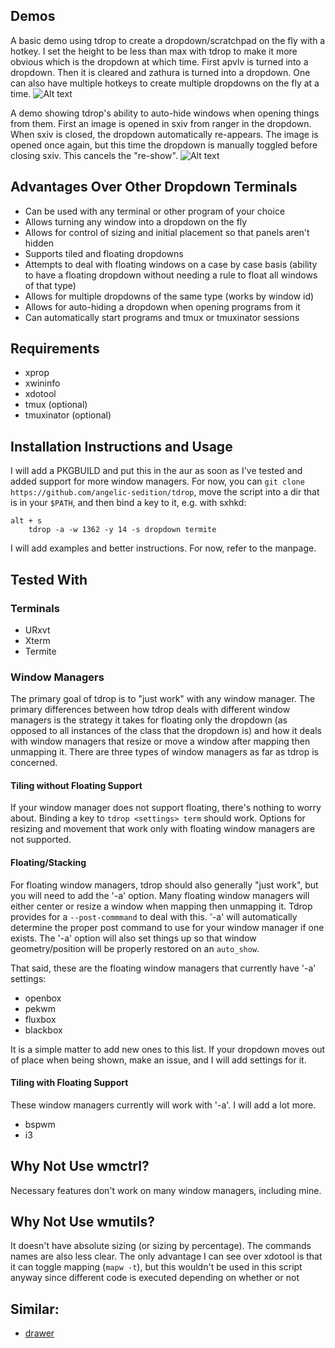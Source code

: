 ## Demos
A basic demo using tdrop to create a dropdown/scratchpad on the fly with a hotkey. I set the height to be less than max with tdrop to make it more obvious which is the dropdown at which time. First apvlv is turned into a dropdown. Then it is cleared and zathura is turned into a dropdown. One can also have multiple hotkeys to create multiple dropdowns on the fly at a time.
![Alt text](http://angelic-sedition.github.io/tdrop/assets/on_the_fly.gif "On the fly creation")

A demo showing tdrop's ability to auto-hide windows when opening things from them. First an image is opened in sxiv from ranger in the dropdown. When sxiv is closed, the dropdown automatically re-appears. The image is opened once again, but this time the dropdown is manually toggled before closing sxiv. This cancels the "re-show".
![Alt text](http://angelic-sedition.github.io/tdrop/assets/auto_hide.gif "Auto Hiding")

## Advantages Over Other Dropdown Terminals
- Can be used with any terminal or other program of your choice
- Allows turning any window into a dropdown on the fly
- Allows for control of sizing and initial placement so that panels aren't hidden
- Supports tiled and floating dropdowns
- Attempts to deal with floating windows on a case by case basis (ability to have a floating dropdown without needing a rule to float all windows of that type)
- Allows for multiple dropdowns of the same type (works by window id)
- Allows for auto-hiding a dropdown when opening programs from it
- Can automatically start programs and tmux or tmuxinator sessions

## Requirements
- xprop
- xwininfo
- xdotool
- tmux (optional)
- tmuxinator (optional)

## Installation Instructions and Usage
I will add a PKGBUILD and put this in the aur as soon as I've tested and added support for more window managers. For now, you can `git clone https://github.com/angelic-sedition/tdrop`, move the script into a dir that is in your `$PATH`, and then bind a key to it, e.g. with sxhkd:

```
alt + s
	tdrop -a -w 1362 -y 14 -s dropdown termite
```

I will add examples and better instructions. For now, refer to the manpage.

## Tested With
### Terminals
- URxvt
- Xterm
- Termite

### Window Managers
The primary goal of tdrop is to "just work" with any window manager. The primary differences between how tdrop deals with different window managers is the strategy it takes for floating only the dropdown (as opposed to all instances of the class that the dropdown is) and how it deals with window managers that resize or move a window after mapping then unmapping it. There are three types of window managers as far as tdrop is concerned.

#### Tiling without Floating Support
If your window manager does not support floating, there's nothing to worry about. Binding a key to `tdrop <settings> term` should work. Options for resizing and movement that work only with floating window managers are not supported.

#### Floating/Stacking
For floating window managers, tdrop should also generally "just work", but you will need to add the '-a' option. Many floating window managers will either center or resize a window when mapping then unmapping it. Tdrop provides for a `--post-commmand` to deal with this. '-a' will automatically determine the proper post command to use for your window manager if one exists. The '-a' option will also set things up so that window geometry/position will be properly restored on an `auto_show`.

That said, these are the floating window managers that currently have '-a' settings:
- openbox
- pekwm
- fluxbox
- blackbox

It is a simple matter to add new ones to this list. If your dropdown moves out of place when being shown, make an issue, and I will add settings for it.

#### Tiling with Floating Support
These window managers currently will work with '-a'. I will add a lot more.
- bspwm
- i3

## Why Not Use wmctrl?
Necessary features don't work on many window managers, including mine.

## Why Not Use wmutils?
It doesn't have absolute sizing (or sizing by percentage). The commands names are also less clear. The only advantage I can see over xdotool is that it can toggle mapping (`mapw -t`), but this wouldn't be used in this script anyway since different code is executed depending on whether or not 

## Similar:
- [drawer](https://github.com/lharding/lsh-bin/blob/master/drawer)
